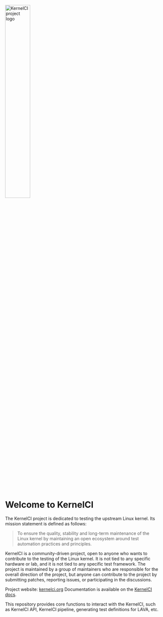 <img src="https://docs.kernelci.org/org/branding/kernelci-logo-color.png"
     alt="KernelCI project logo"
     width="40%" />

# Welcome to KernelCI

The KernelCI project is dedicated to testing the upstream Linux kernel.  Its
mission statement is defined as follows:

> To ensure the quality, stability and long-term maintenance of the Linux
> kernel by maintaining an open ecosystem around test automation practices and
> principles.

KernelCI is a community-driven project, open to anyone who wants to contribute
to the testing of the Linux kernel.  It is not tied to any specific hardware or
lab, and it is not tied to any specific test framework.  The project is
maintained by a group of maintainers who are responsible for the overall
direction of the project, but anyone can contribute to the project by
submitting patches, reporting issues, or participating in the discussions.

Project website: [kernelci.org](https://kernelci.org)
Documentation is available on the [KernelCI docs](https://docs.kernelci.org/).

This repository provides core functions to interact with the KernelCI, such as
KernelCI API, KernelCI pipeline, generating test definitions for LAVA, etc.


